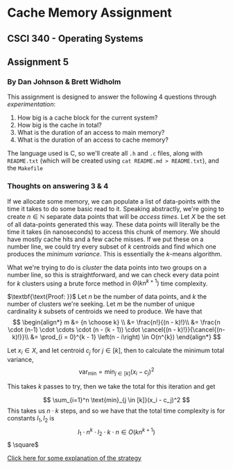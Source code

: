 # Cache Memory Assignment
## CSCI 340 - Operating Systems
## Assignment 5
### By Dan Johnson & Brett Widholm

This assignment is designed to answer the following 4 questions through _experimentation_:

1. How big is a cache block for the current system?
2. How big is the cache in total?
3. What is the duration of an access to main memory?
4. What is the duration of an access to cache memory?

The language used is C, so we'll create all `.h` and `.c` files, along with `README.txt` (which will be created using `cat README.md > README.txt`), and the `Makefile`


### Thoughts on answering 3 & 4

If we allocate some memory, we can populate a list of data-points with the time it takes to do some basic read to it.  Speaking abstractly, we're going to create $n \in \mathbb{N}$ separate data points that will be _access times_.  Let $X$ be the set of all data-points generated this way.  These data points will literally be the time it takes (in nanoseconds) to access this chunk of memory.  We should have mostly cache hits and a few cache misses.  If we put these on a number line, we could try every subset of $k$ centroids and find which one produces the _minimum variance_.  This is essentially the $k$-means algorithm. 

What we're trying to do is _cluster_ the data points into two groups on a number line, so this is straightforward, and we can check every data point for $k$ clusters using a brute force method in $\Theta(kn^{k+1})$ time complexity.

$\textbf{\text{Proof: }}$ Let $n$ be the number of data points, and $k$ the number of clusters we're seeking.  Let $m$ be the number of unique cardinality $k$ subsets of centroids we need to produce.  We have that
$$
\begin{align*}
    m &= {n \choose k} \\
    &= \frac{n!}{(n - k)!}\\
    &= \frac{n \cdot (n-1) \cdot \cdots \cdot (n - (k - 1)) \cdot \cancel{(n - k)!}}{\cancel{(n-k)!}}\\
    &= \prod_{i = 0}^{k - 1} \left(n - i\right) \in O(n^{k})
\end{align*}
$$

Let $x_i \in X$, and let centroid $c_j$ for $j \in [k]$, then to calculate the minimum total variance, 
$$
    \text{var}_{\text{min}} = \text{min}_{j\in[k]}(x_i - c_j)^2
$$

This takes $k$ passes to try, then we take the total for this iteration and get

$$
    \sum_{i=1}^n \text{min}_{j \in [k]}(x_i - c_j)^2
$$
This takes us $n \cdot k$ steps, and so we have that the total time complexity is for constants $l_1, l_2$ is 
$$
    l_1 \cdot  n^k \cdot l_2 \cdot k \cdot n \in O(kn^{k+1})
$$$ \square$


[Click here for some explanation of the strategy](https://lemire.me/blog/2023/12/12/measuring-the-size-of-the-cache-line-empirically/)